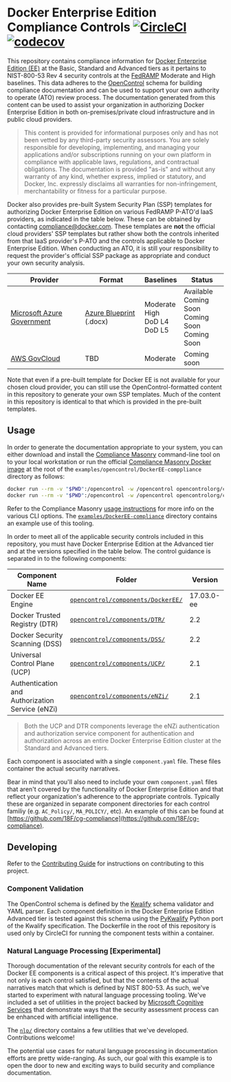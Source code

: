 # Docker Enterprise Edition Compliance Controls [![CircleCI](https://circleci.com/gh/docker/compliance/tree/master.svg?style=svg&circle-token=daeaf5acd7ac08000ea727cbf8ec9baa8ded8da4)](https://circleci.com/gh/docker/compliance/tree/master) [![codecov](https://codecov.io/gh/docker/compliance/branch/master/graph/badge.svg?token=WiRPQcno3c)](https://codecov.io/gh/docker/compliance)

This repository contains compliance information for [Docker Enterprise Edition (EE)](https://www.docker.com/enterprise-edition) at the Basic, Standard and Advanced tiers as it pertains to NIST-800-53 Rev 4 security controls at the [FedRAMP](https://www.fedramp.gov/) Moderate and High baselines. This data adheres to the [OpenControl](http://open-control.org/) schema for building compliance documentation and can be used to support your own authority to operate (ATO) review process. The documentation generated from this content can be used to assist your organization in authorizing Docker Enterprise Edition in both on-premises/private cloud infrastructure and in public cloud providers.

> This content is provided for informational purposes only and has not been vetted by any third-party security assessors. You are solely responsible for developing, implementing, and managing your applications and/or subscriptions running on your own platform in compliance with applicable laws, regulations, and contractual obligations. The documentation is provided "as-is" and without any warranty of any kind, whether express, implied or statutory, and Docker, Inc. expressly disclaims all warranties for non-infringement, merchantability or fitness for a particular purpose.

Docker also provides pre-built System Security Plan (SSP) templates for authorizing Docker Enterprise Edition on various FedRAMP P-ATO'd IaaS providers, as indicated in the table below. These can be obtained by contacting [compliance@docker.com](mailto:compliance@docker.com). These templates are **not** the official cloud providers' SSP templates but rather show both the controls inherited from that IaaS provider's P-ATO and the controls applicable to Docker Enterprise Edition. When conducting an ATO, it is still your responsibility to request the provider's official SSP package as appropriate and conduct your own security analysis.

|Provider|Format|Baselines|Status|
|--------|------|---------|------|
|[Microsoft Azure Government](https://azure.microsoft.com/en-us/overview/clouds/government/)|[Azure Blueprint](https://docs.microsoft.com/en-us/azure/azure-government/documentation-government-plan-compliance) (.docx)|Moderate<br>High<br>DoD L4<br>DoD L5|Available<br>Coming Soon<br>Coming Soon<br>Coming Soon|
|[AWS GovCloud](https://aws.amazon.com/govcloud-us/)|TBD|Moderate|Coming soon|

Note that even if a pre-built template for Docker EE is not available for your chosen cloud provider, you can still use the OpenControl-formatted content in this repository to generate your own SSP templates. Much of the content in this repository is identical to that which is provided in the pre-built templates.

## Usage

In order to generate the documentation appropriate to your system, you can either download and install the [Compliance Masonry](https://github.com/opencontrol/compliance-masonry/) command-line tool on to your local workstation or run the official [Compliance Masonry Docker image](https://store.docker.com/community/images/opencontrolorg/compliance-masonry) at the root of the `examples/opencontrol/DockerEE-comppliance` directory as follows:

```sh
docker run --rm -v "$PWD":/opencontrol -w /opencontrol opencontrolorg/compliance-masonry get
docker run --rm -v "$PWD":/opencontrol -w /opencontrol opencontrolorg/compliance-masonry docs gitbook FedRAMP-moderate
```

 Refer to the Compliance Masonry [usage instructions](https://github.com/opencontrol/compliance-masonry/blob/master/docs/usage.md) for more info on the various CLI options. The [`examples/DockerEE-compliance`](https://github.com/docker/compliance/tree/master/examples/opencontrol/DockerEE-compliance) directory contains an example use of this tooling.

In order to meet all of the applicable security controls included in this repository, you must have Docker Enterprise Edition at the Advanced tier and at the versions specified in the table below. The control guidance is separated in to the following components:

|Component Name|Folder|Version|
|--------------|------|-------|
|Docker EE Engine|[`opencontrol/components/DockerEE/`](https://github.com/docker/compliance/tree/master/opencontrol/components/DockerEE)|17.03.0-ee|
|Docker Trusted Registry (DTR)|[`opencontrol/components/DTR/`](https://github.com/docker/compliance/tree/master/opencontrol/components/DTR)|2.2|
|Docker Security Scanning (DSS)|[`opencontrol/components/DSS/`](https://github.com/docker/compliance/tree/master/opencontrol/components/DSS)|2.2|
|Universal Control Plane (UCP)|[`opencontrol/components/UCP/`](https://github.com/docker/compliance/tree/master/opencontrol/components/UCP)|2.1|
|Authentication and Authorization Service (eNZi)|[`opencontrol/components/eNZi/`](https://github.com/docker/compliance/tree/master/opencontrol/components/eNZi)|2.1|

> Both the UCP and DTR components leverage the eNZi authentication and authorization service component for authentication and authorization across an entire Docker Enterprise Edition cluster at the Standard and Advanced tiers.

Each component is associated with a single `component.yaml` file. These files container the actual security narratives.

Bear in mind that you'll also need to include your own `component.yaml` files that aren't covered by the functionality of Docker Enterprise Edition and that reflect your organization's adherence to the appropriate controls. Typically these are organized in separate component directories for each control familiy (e.g. `AC_Policy/`, `MA_POLICY/`, etc). An example of this can be found at [https://github.com/18F/cg-compliance](https://github.com/18F/cg-compliance).

## Developing

Refer to the [Contributing Guide](https://github.com/docker/compliance/blob/master/CONTRIBUTING.md) for instructions on contributing to this project.

### Component Validation

The OpenControl schema is defined by the [Kwalify](http://www.kuwata-lab.com/kwalify/) schema validator and YAML parser. Each component definition in the Docker Enterprise Edition Advanced tier is tested against this schema using the [PyKwalify](https://github.com/Grokzen/pykwalify) Python port of the Kwalify specification. The Dockerfile in the root of this repository is used only by CircleCI for running the component tests within a container.

### Natural Language Processing [Experimental]

Thorough documentation of the relevant security controls for each of the Docker EE components is a critical aspect of this project. It's imperative that not only is each control satisfied, but that the contents of the actual narratives match that which is defined by NIST 800-53. As such, we've started to experiment with natural language processing tooling. We've included a set of utilities in the project backed by [Microsoft Cognitive Services](https://www.microsoft.com/cognitive-services) that demonstrate ways that the security assessment process can be enhanced with artificial intelligence.

The [`nlp/`](https://github.com/docker/compliance/tree/master/nlp) directory contains a few utilities that we've developed. Contributions welcome!

The potential use cases for natural language processing in documentation efforts are pretty wide-ranging. As such, our goal with this example is to open the door to new and exciting ways to build security and compliance documentation.
